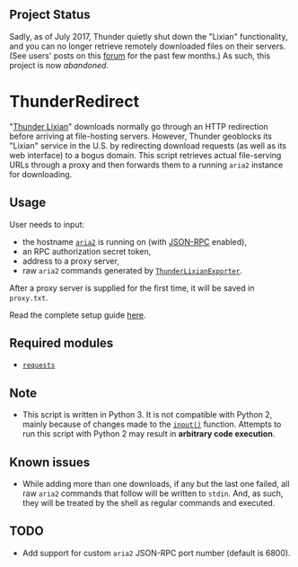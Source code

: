 ## Project Status
Sadly, as of July 2017, Thunder quietly shut down the "Lixian" functionality, and you can no longer retrieve remotely downloaded files on their servers. (See users' posts on this [forum](http://bbs.xunlei.com/forum.php?mod=forumdisplay&fid=99) for the past few months.) As such, this project is now *abandoned*.

# ThunderRedirect

"[Thunder Lixian](http://lixian.xunlei.com/)" downloads normally go through an HTTP redirection before arriving at file-hosting servers. However, Thunder geoblocks its "Lixian" service in the U.S. by redirecting download requests (as well as its web interface) to a bogus domain. This script retrieves actual file-serving URLs through a proxy and then forwards them to a running `aria2` instance for downloading.

## Usage
User needs to input:

- the hostname [`aria2`](https://github.com/aria2/aria2) is running on (with [JSON-RPC](https://aria2.github.io/manual/en/html/aria2c.html#rpc-options) enabled),
- an RPC authorization secret token,
- address to a proxy server,
- raw `aria2` commands generated by [`ThunderLixianExporter`](https://github.com/binux/ThunderLixianExporter).

After a proxy server is supplied for the first time, it will be saved in `proxy.txt`.

Read the complete setup guide [here](https://github.com/adam1x/ThunderRedirect/wiki/Setup).

## Required modules

- [`requests`](https://github.com/requests/requests)

## Note

- This script is written in Python 3. It is not compatible with Python 2, mainly because of changes made to the [`input()`](https://docs.python.org/3/library/functions.html#input) function. Attempts to run this script with Python 2 may result in **arbitrary code execution**.

## Known issues

- While adding more than one downloads, if any but the last one failed, all raw `aria2` commands that follow will be written to `stdin`. And, as such, they will be treated by the shell as regular commands and executed.

## TODO

- Add support for custom `aria2` JSON-RPC port number (default is 6800).
